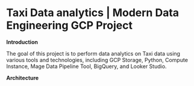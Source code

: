 # Taxi Data analytics | Modern Data Engineering GCP Project

**Introduction**

The goal of this project is to perform data analytics on  Taxi  data using various tools and technologies, including GCP Storage, Python, Compute Instance, Mage Data Pipeline Tool, BigQuery, and Looker Studio.

**Architecture**


